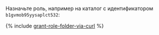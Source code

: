 Назначьте роль, например на каталог с идентификатором `b1gvmob95yysaplct532`:

{% include [grant-role-folder-via-curl](grant-role-folder-via-curl.md) %}